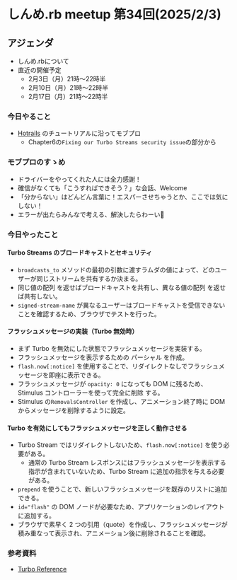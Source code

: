 # しんめ.rb meetup 第34回(2025/2/3)

## アジェンダ

- しんめ.rbについて
- 直近の開催予定
  - 2月3日（月）21時〜22時半
  - 2月10日（月）21時〜22時半
  - 2月17日（月）21時〜22時半

### 今日やること

- [Hotrails](https://www.hotrails.dev/) のチュートリアルに沿ってモブプロ
  - Chapter6の`Fixing our Turbo Streams security issue`の部分から

### モブプロのすゝめ

- ドライバーをやってくれた人には全力感謝！
- 確信がなくても「こうすればできそう？」な会話、Welcome
- 「分からない」はどんどん言葉に！エスパーさせちゃうとか、ここでは気にしない！
- エラーが出たらみんなで考える、解決したらわーい🙌

### 今日やったこと

#### Turbo Streams のブロードキャストとセキュリティ

- `broadcasts_to` メソッドの最初の引数に渡すラムダの値によって、どのユーザーが同じストリームを共有するか決まる。
- 同じ値の配列 を返せばブロードキャストを共有し、異なる値の配列 を返せば共有しない。
- `signed-stream-name` が異なるユーザーはブロードキャストを受信できない ことを確認するため、ブラウザでテストを行った。

#### フラッシュメッセージの実装（Turbo 無効時）

- まず Turbo を無効にした状態でフラッシュメッセージを実装する。
- フラッシュメッセージを表示するための パーシャル を作成。
- `flash.now[:notice]` を使用することで、リダイレクトなしでフラッシュメッセージを即座に表示できる。
- フラッシュメッセージが `opacity: 0` になっても DOM に残るため、Stimulus コントローラーを使って完全に削除 する。
- Stimulus の`RemovalsController` を作成し、アニメーション終了時に DOM からメッセージを削除するように設定。

#### Turbo を有効にしてもフラッシュメッセージを正しく動作させる
- Turbo Stream ではリダイレクトしないため、`flash.now[:notice]` を使う必要がある。
  - 通常の Turbo Stream レスポンスにはフラッシュメッセージを表示する指示が含まれていないため、Turbo Stream に追加の指示を与える必要がある。
- `prepend` を使うことで、新しいフラッシュメッセージを既存のリストに追加できる。
- `id="flash"` の DOM ノードが必要なため、アプリケーションのレイアウトに追加する。
- ブラウザで素早く 2 つの引用（quote）を作成し、フラッシュメッセージが積み重なって表示され、アニメーション後に削除されることを確認。

### 参考資料

- [Turbo Reference](https://turbo.hotwired.dev/reference/drive)

